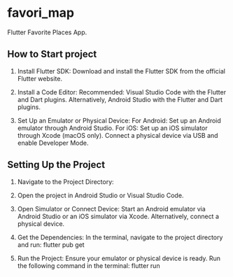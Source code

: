 # favori_map

Flutter Favorite Places App.

## How to Start project

1. Install Flutter SDK:
   Download and install the Flutter SDK from the official Flutter website.
 
2. Install a Code Editor:
   Recommended: Visual Studio Code with the Flutter and Dart plugins.
   Alternatively, Android Studio with the Flutter and Dart plugins.

3. Set Up an Emulator or Physical Device:
   For Android: Set up an Android emulator through Android Studio.
   For iOS: Set up an iOS simulator through Xcode (macOS only).
   Connect a physical device via USB and enable Developer Mode.

## Setting Up the Project

1. Navigate to the Project Directory:
  
3. Open the project in Android Studio or Visual Studio Code.

4. Open Simulator or Connect Device:
   Start an Android emulator via Android Studio or an iOS simulator via Xcode.
   Alternatively, connect a physical device.

6. Get the Dependencies:
   In the terminal, navigate to the project directory and run: flutter pub get

7. Run the Project:
   Ensure your emulator or physical device is ready.
   Run the following command in the terminal: flutter run


